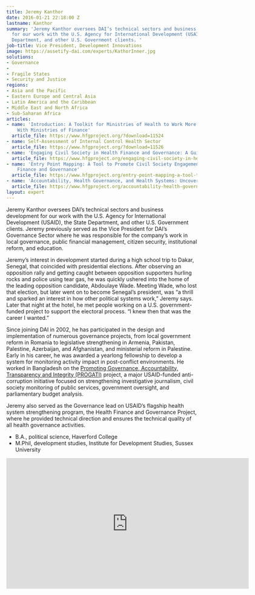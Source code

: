 ```yaml
---
title: Jeremy Kanthor
date: 2016-01-21 22:18:00 Z
lastname: Kanthor
summary: 'Jeremy Kanthor oversees DAI’s technical sectors and business development
  for our work with the U.S. Agency for International Development (USAID), the State
  Department, and other U.S. Government clients. '
job-title: Vice President, Development Innovations
image: https://assetify-dai.com/experts/KathorInner.jpg
solutions:
- Governance
- 
- Fragile States
- Security and Justice
regions:
- Asia and the Pacific
- Eastern Europe and Central Asia
- Latin America and the Caribbean
- Middle East and North Africa
- Sub-Saharan Africa
articles:
- name: 'Introduction: A Toolkit for Ministries of Health to Work More Effectively
    With Ministries of Finance'
  article_file: https://www.hfgproject.org/?download=11524
- name: Self-Assessment of Internal Control Health Sector
  article_file: https://www.hfgproject.org/?download=11526
- name: 'Engaging Civil Society in Health Finance and Governance: A Guide for Practitioners'
  article_file: https://www.hfgproject.org/engaging-civil-society-in-health-finance-and-governance-a-guide-for-practitioners/
- name: 'Entry Point Mapping: A Tool to Promote Civil Society Engagement on Health
    Finance and Governance'
  article_file: https://www.hfgproject.org/entry-point-mapping-a-tool-to-promote-civil-society-engagement-on-health-finance-and-governance/
- name: 'Accountability, Health Governance, and Health Systems: Uncovering the Linkages'
  article_file: https://www.hfgproject.org/accountability-health-governance-health-systems-uncovering-linkages/
layout: expert
---
```


Jeremy Kanthor oversees DAI’s technical sectors and business development for our work with the U.S. Agency for International Development (USAID), the State Department, and other U.S. Government clients. Jeremy previously served as the Vice President for DAI’s Governance Sector where he was responsible for the company’s work in local governance, public financial management, citizen security, institutional reform, and education. 

Jeremy’s interest in development started during a high school trip to Dakar, Senegal, that coincided with presidential elections. After observing an opposition rally and getting caught between opposition supporters hurling rocks and police using tear gas, he was quickly ushered into the home of the leading opposition candidate, Abdoulaye Wade. Meeting Wade, who lost that election, but later went on to become Senegal’s president, was “a thrill and sparked an interest in how other political systems work,” Jeremy says. Later that night at the hotel, he met people working on a U.S. government-funded project to support the electoral process. “I knew then that was the career I wanted.”

Since joining DAI in 2002, he has participated in the design and implementation of numerous governance projects, from local government reform in Romania to legislative strengthening in Armenia, Pakistan, Palestine, Azerbaijan, and Afghanistan, and ministerial reform in Palestine. Early in his career, he was awarded a yearlong fellowship to develop a system for monitoring activity impact in post-conflict environments. He worked in Bangladesh on the [Promoting Governance, Accountability, Transparency and Integrity (PROGATI)](https://www.dai.com/our-work/projects/bangladesh-promoting-governance-accountability-transparency-and-integrity-progati) project, a major USAID-funded anti-corruption initiative focused on strengthening investigative journalism, civil society monitoring of public services, government oversight, and parliamentary budget analysis. 

Jeremy also served as the Governance lead on USAID’s flagship health system strengthening program, the Health Finance and Governance Project, where he provided technical direction and ensures the technical quality of all health governance activities.

* B.A., political science, Haverford College
* M.Phil, development studies, Institute for Development Studies, Sussex University

<iframe src="https://player.vimeo.com/video/291171323" width="640" height="345" frameborder="0" allowfullscreen></iframe>